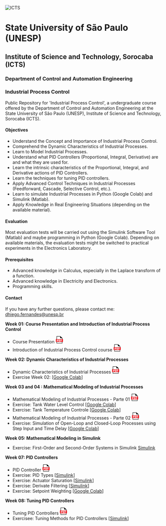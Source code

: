 ![ICTS](./images/unesp_sorocaba.jpg)

# State University of São Paulo (UNESP)
## Institute of Science and Technology, Sorocaba (ICTS)
### Department of Control and Automation Engineering
### Industrial Process Control
Public Repository for 'Industrial Process Control', a undergraduate course offered by the Department of Control and Automation Engineering at the State University of São Paulo (UNESP), Institute of Science and Technology, Sorocaba (ICTS).

#### Objectives
* Understand the Concept and Importance of Industrial Process Control.
* Comprehend the Dynamic Characteristics of Industrial Processes.
* Learn to Model Industrial Processes.
* Understand what PID Controllers (Proportional, Integral, Derivative) are and what they are used for.
* Learn the intrinsic characteristics of the Proportional, Integral, and Derivative actions of PID Controllers.
* Learn the techniques for tuning PID controllers.
* Apply Advanced Control Techniques in Industrial Processes (Feedforward, Cascade, Selective Control, etc.).
* Learn to simulate Industrial Processes in Python (Google Colab) and Simulink (Matlab).
* Apply Knowledge in Real Engineering Situations (depending on the available material).

#### Evaluation
Most evaluation tests will be carried out using the Simulink Software Tool (Matlab) and maybe programming in Python (Google Colab). Depending on available materials, the evaluation tests might be switched to practical experiments in the Electronics Laboratory.

#### Prerequisites
* Advanced knowledge in Calculus, especially in the Laplace transform of a function.
* Advanced knowledge in Electricity and Electronics.
* Programming skills.

#### Contact
If you have any further questions, please contact me: dhiego.fernandes@unesp.br

**Week 01: Course Presentation and Introduction of Industrial Process Control**
* Course Presentation <a href="lessons/week_01/week_01_Course_Presentation_CPI_Dhiego.pdf"> <img src="images/pdf_logo1.png" alt="PDF" width="23" height="23" /> </a>
* Introduction of Industrial Process Control course <a href="lessons/week_01/week_01_Introduction_to_CPI_CPI_Dhiego.pdf"> <img src="images/pdf_logo1.png" alt="PDF" width="23" height="23" /> </a>

**Week 02: Dynamic Characteristics of Industrial Processes**
* Dynamic Characteristics of Industrial Processes <a href="lessons/week_02/week_02_Dynamic_Characteristics_of_Industrial_Processes_CPI_Dhiego.pdf"> <img src="images/pdf_logo1.png" alt="PDF" width="23" height="23" /> </a>
* Exercise Week 02: [[Google Colab](lessons/week_02/sources/week_02.ipynb)]

**Week 03 and 04 : Mathematical Modeling of Industrial Processes**
* Mathematical Modeling of Industrial Processes - Parte 01 <a href="lessons/week_03/week_03_Industrial_Process_Modeling_Parte_1_CPI_Dhiego.pdf"> <img src="images/pdf_logo1.png" alt="PDF" width="23" height="23" /> </a>
* Exercise: Tank Water Level Control [[Google Colab](lessons/week_03/sources/Tank_Water_Level_Control.ipynb)]
* Exercise: Tank Temperature Controle [[Google Colab](lessons/week_03/sources/Tank_Temperature_Control.ipynb)]
* Mathematical Modeling of Industrial Processes - Parte 02 <a href="lessons/week_04/week_04_Industrial_Process_Modeling_Parte_2_CPI_Dhiego.pdf"> <img src="images/pdf_logo1.png" alt="PDF" width="23" height="23" /> </a>
* Exercise: Simulation of Open-Loop and Closed-Loop Processes using Step Input and Time Delay [[Google Colab](lessons/week_04/sources/simulation_OL_and_CL.ipynb)]

**Week 05: Mathematical Modeling in Simulink**
* Exercise: First-Order and Second-Order Systems in Simulink [Simulink](lessons/week_05/)

**Week 07: PID Controllers**
* PID Controller <a href="lessons/week_07/week_07_PID_Controller_CPI_Dhiego.pdf"> <img src="images/pdf_logo1.png" alt="PDF" width="23" height="23" /> </a>
* Exercise: PID Types [[Simulink](lessons/week_07/sources/pid_types)]
* Exercise: Actuator Saturation [[Simulink](lessons/week_07/sources/actuator_saturation)]
* Exercise: Derivate Filtering [[Simulink](lessons/week_07/sources/derivate_filtering)]
* Exercise: Setpoint Weighting [[Google Colab](lessons/week_07/sources/setpoint_weighting/setpoint_weitghting.ipynb)]

**Week 08: Tuning PID Controllers**
* Tuning PID Controllers <a href="lessons/week_08/week_08_PID_Controllers_Tunning_CPI_Dhiego.pdf"> <img src="images/pdf_logo1.png" alt="PDF" width="23" height="23" /> </a>
* Exercisee: Tuning Methods for PID Controllers [[Simulink](lessons/week_08/sources/)]
